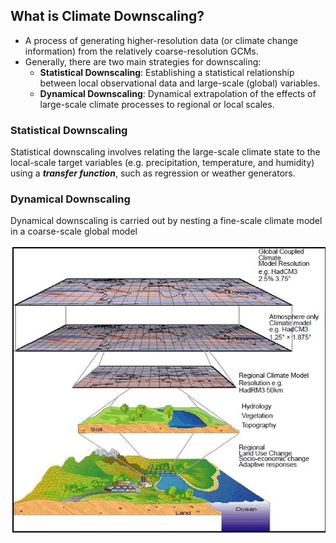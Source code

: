 ## What is Climate Downscaling?

- A process of generating higher-resolution data (or climate change information) from the relatively coarse-resolution GCMs.
- Generally, there are two main strategies for downscaling:
  - **Statistical Downscaling**: Establishing a statistical relationship between local observational data and large-scale (global) variables.
  - **Dynamical Downscaling**: Dynamical extrapolation of the effects of large-scale climate processes to regional or local scales.


### Statistical Downscaling

Statistical downscaling involves relating the large-scale climate state to the local-scale target variables (e.g. precipitation, temperature, and humidity) using a ***transfer function***, such as regression or weather generators. 

### Dynamical Downscaling 

Dynamical downscaling is carried out by nesting a fine-scale climate model in a coarse-scale global model

<div align=center>
<img width=\textwidth src="./_media/dyn_down.jpg"/>
</div>